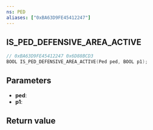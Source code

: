 ```yaml
---
ns: PED
aliases: ["0xBA63D9FE45412247"]
---
```

## IS_PED_DEFENSIVE_AREA_ACTIVE

```c
// 0xBA63D9FE45412247 0x6D88BCD3
BOOL IS_PED_DEFENSIVE_AREA_ACTIVE(Ped ped, BOOL p1);
```

## Parameters
* **ped**:
* **p1**:

## Return value
